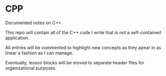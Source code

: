 # CPP
Documented notes on C++.

This repo will contain all of the C++ code I write
    that is not a self-contained application.

All entries will be commented to highlight new concepts 
    as they apear in as linear a fashion as I can manage.

Eventually, lesson blocks will be moved to separate header 
    files for organizational purposes.
